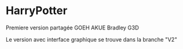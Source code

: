 # HarryPotter
Premiere version partagée
GOEH AKUE Bradley G3D

Le version avec interface graphique se trouve dans la branche "V2"
